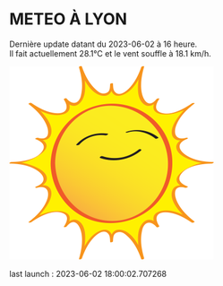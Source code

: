 # METEO À LYON

Dernière update datant du 2023-06-02 à 16 heure.  
Il fait actuellement 28.1°C et le vent souffle à 18.1 km/h.      

![](./.github/sun.png)

last launch : 2023-06-02 18:00:02.707268
